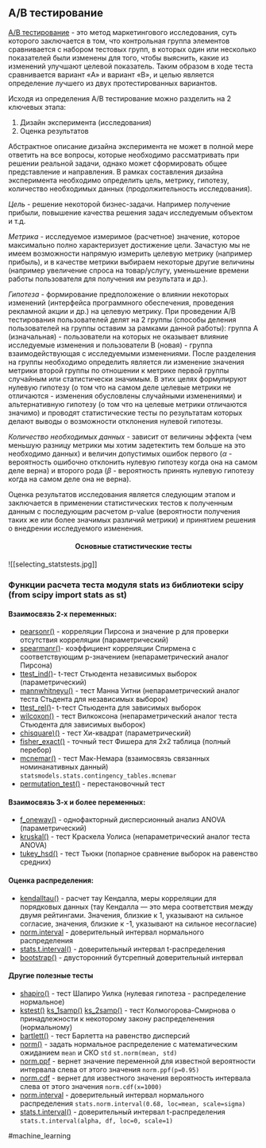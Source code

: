 ## A/B тестирование

[A/B тестирование]((https://ru.wikipedia.org/wiki/A/B-%D1%82%D0%B5%D1%81%D1%82%D0%B8%D1%80%D0%BE%D0%B2%D0%B0%D0%BD%D0%B8%D0%B5)) - это метод маркетингового исследования, суть которого заключается в том, что контрольная группа элементов сравнивается с набором тестовых групп, в которых один или несколько показателей были изменены для того, чтобы выяснить, какие из изменений улучшают целевой показатель. Таким образом в ходе теста сравнивается вариант «A» и вариант «B», и целью является определение лучшего из двух протестированных вариантов.

Исходя из определения A/B тестирование можно разделить на 2 ключевых этапа:
1. Дизайн эксперимента (исследования)
2. Оценка результатов

Абстрактное описание дизайна эксперимента не может в полной мере ответить на все вопросы, которые необходимо рассматривать при решении реальной задачи, однако может сформировать общее представление и направления. В рамках составления дизайна эксперимента необходимо определить цель, метрику, гипотезу, количество необходимых данных (продолжительность исследования).

*Цель* - решение некоторой бизнес-задачи. Например получение прибыли, повышение качества решения задач исследуемым объектом и т.д.

*Метрика* - исследуемое измеримое (расчетное) значение, которое максимально полно характеризует достижение цели. Зачастую мы не имеем возможности напрямую измерить целевую метрику (например прибыль), и в качестве метрики выбираем некоторые другие величины (например увеличение спроса на товар/услугу, уменьшение времени работы пользователя для получения им результата и др.).

*Гипотеза* - формирование предположение о влиянии некоторых изменений (интерфейса программного обеспечения, проведения рекламной акции и др.) на целевую метрику. При проведении A/B тестирования пользователей делят на 2 группы (способы деления пользователей на группы оставим за рамками данной работы): группа A (изначальная) - пользователи на которых не оказывает влияние исследуемые изменения и пользователи B (новая) - группа взаимодействующая с исследуемыми изменениями. После разделения на группы необходимо определить является ли изменение значения метрики второй группы по отношении к метрике первой группы случайным или статистически значимым. В этих целях формулируют нулевую гипотезу (о том что на самом деле целевые метрики не отличаются - изменения обусловлены случайными изменениями) и альтернативную гипотезу (о том что на целевые метрики отличаются значимо) и проводят статистические тесты по результатам которых делают выводы о возможности отклонения нулевой гипотезы.

*Количество необходимых данных* - зависит от величины эффекта (чем меньшую разницу метрики мы хотим задетектить тем больше на это необходимо данных) и величин допустимых ошибок первого ($\alpha$ - вероятность ошибочно отклонить нулевую гипотезу когда она на самом деле верна) и второго рода ($\beta$ - вероятность принять нулевую гипотезу когда на самом деле она не верна).

Оценка результатов исследования является следующим этапом и заключается в применении статистических тестов к полученным данным с последующим расчетом p-value (вероятности получения таких же или более значимых различий метрики) и принятием решения о внедрении исследуемого изменения.

<h4 align="center">Основные статистические тесты</h4>
![[selecting_statstests.jpg]]





### Функции расчета теста модуля stats из библиотеки scipy (from scipy import stats as st)
#### Взаимосвязь 2-х переменных:
* [pearsonr()](https://docs.scipy.org/doc/scipy/reference/generated/scipy.stats.pearsonr.html#scipy.stats.pearsonr) - корреляции Пирсона и значение p для проверки отсутствия корреляции (параметрический)
* [spearmanr()](https://docs.scipy.org/doc/scipy/reference/generated/scipy.stats.spearmanr.html#scipy.stats.spearmanr)- коэффициент корреляции Спирмена с соответствующим p-значением (непараметрический аналог Пирсона)
* [ttest_ind()](https://docs.scipy.org/doc/scipy/reference/generated/scipy.stats.ttest_ind.html)- t-тест Стьюдента независимых выборок (параметрический)
* [mannwhitneyu()](https://docs.scipy.org/doc/scipy/reference/generated/scipy.stats.mannwhitneyu.html#scipy.stats.mannwhitneyu) - тест Манна Уитни (непараметрический аналог теста Стьдента для независимых выборок)
* [ttest_rel()](https://docs.scipy.org/doc/scipy/reference/generated/scipy.stats.ttest_rel.html)- t-тест Стьюдента для зависимых выборок
* [wilcoxon()](https://docs.scipy.org/doc/scipy/reference/generated/scipy.stats.wilcoxon.html#scipy.stats.wilcoxon) - тест Вилкоксона (непараметрический аналог теста Стьюдента для зависимых выборок)
* [chisquare)()](https://docs.scipy.org/doc/scipy/reference/generated/scipy.stats.chisquare.html#scipy.stats.chisquare) - тест Хи-квадрат (параметрический)
* [fisher_exact()](https://docs.scipy.org/doc/scipy/reference/generated/scipy.stats.fisher_exact.html) - точный тест Фишера для 2x2 таблица (полный перебор)
* [mcnemar()](https://www.statsmodels.org/dev/generated/statsmodels.stats.contingency_tables.mcnemar.html) - тест Мак-Немара (взаимосвязь связанных номинанативных данный) `statsmodels.stats.contingency_tables.mcnemar`
* [permutation_test()](https://docs.scipy.org/doc/scipy/reference/generated/scipy.stats.permutation_test.html#scipy.stats.permutation_test) - перестановочный тест

#### Взаимосвязь 3-х и более переменных:
* [f_oneway()](https://docs.scipy.org/doc/scipy/reference/generated/scipy.stats.f_oneway.html#scipy.stats.f_oneway) - однофакторный дисперсионный анализ ANOVA (параметрический)
* [kruskal()](https://docs.scipy.org/doc/scipy/reference/generated/scipy.stats.kruskal.html#scipy.stats.kruskal) - тест Краскела Уолиса (непараметрический аналог теста ANOVA)
* [tukey_hsd()](https://docs.scipy.org/doc/scipy/reference/generated/scipy.stats.tukey_hsd.html#scipy.stats.tukey_hsd) - тест Тьюки (попарное сравнение выборок на равенство средних)

#### Оценка распределения:
* [kendalltau()](https://docs.scipy.org/doc/scipy-0.15.1/reference/generated/scipy.stats.kendalltau.html) - расчет тау Кендалла, меры корреляции для порядковых данных (тау Кендалла — это мера соответствия между двумя рейтингами. Значения, близкие к 1, указывают на сильное согласие, значения, близкие к -1, указывают на сильное несогласие)
* [norm.interval](https://docs.scipy.org/doc/scipy-0.14.0/reference/generated/scipy.stats.norm.html#scipy.stats.norm) - доверительный интервал нормального распределения
* [stats.t.interval()](https://docs.scipy.org/doc/scipy/reference/generated/scipy.stats.t.html) - доверительный интервал t-распределения
* [bootstrap()](https://docs.scipy.org/doc/scipy/reference/generated/scipy.stats.bootstrap.html#scipy.stats.bootstrap) - двусторонний бутсрепный доверительный интервал

#### Другие полезные тесты
* [shapiro()](https://docs.scipy.org/doc/scipy/reference/generated/scipy.stats.shapiro.html#scipy.stats.shapiro) - тест Шапиро Уилка (нулевая гипотеза - распределение нормальное)
* [kstest()](https://docs.scipy.org/doc/scipy/reference/generated/scipy.stats.kstest.html#scipy.stats.kstest) [ks_1samp()](https://docs.scipy.org/doc/scipy/reference/generated/scipy.stats.ks_1samp.html#scipy.stats.ks_1samp) [ks_2samp()](https://docs.scipy.org/doc/scipy/reference/generated/scipy.stats.ks_2samp.html#scipy.stats.ks_2samp) - тест Колмогорова-Смирнова о принадлежности к некоторому закону распределенения (нормальному)
* [bartlett()](https://docs.scipy.org/doc/scipy/reference/generated/scipy.stats.bartlett.html#scipy.stats.bartlett) - тест Барлетта на равенство дисперсий
* [norm()](https://docs.scipy.org/doc/scipy-0.18.1/reference/generated/scipy.stats.norm.html) - задать нормальное распределение с математическим ожиданием `mean` и СКО `std` `st.norm(mean, std)`
* [norm.ppf](https://practicum.yandex.ru/learn/data-scientist/courses/82786053-a3ac-47e6-b83b-b9226f67d284/sprints/21215/topics/378d0b2b-45f5-4e4b-901f-534e18d180b1/lessons/904687b6-0ec4-4760-af2e-93e72e523f23/) - вернет значение переменной для известной вероятности интервала слева от этого значения `norm.ppf(p=0.95)`
* [norm.cdf](https://practicum.yandex.ru/learn/data-scientist/courses/82786053-a3ac-47e6-b83b-b9226f67d284/sprints/21215/topics/378d0b2b-45f5-4e4b-901f-534e18d180b1/lessons/904687b6-0ec4-4760-af2e-93e72e523f23/) - вернет для известного значения вероятность интервала слева от этого значения `norm.cdf(x=1000)`
* [norm.interval](https://docs.scipy.org/doc/scipy-0.14.0/reference/generated/scipy.stats.norm.html#scipy.stats.norm) - доверительный интервал нормального распределения `stats.norm.interval(0.68, loc=mean, scale=sigma)`
* [stats.t.interval()](https://docs.scipy.org/doc/scipy/reference/generated/scipy.stats.t.html) - доверительный интервал t-распределения `stats.t.interval(alpha, df, loc=0, scale=1)`

#machine_learning 